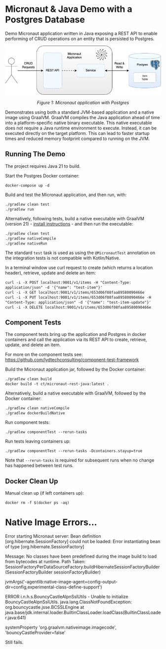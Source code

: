 # Micronaut & Java Demo with a Postgres Database

Demo Micronaut application written in Java exposing a REST API to enable performing of CRUD operations on an entity that is persisted to Postgres.

<div style="text-align:center"><img src="micronaut-postgres.png" /></div>
<p style="text-align: center;"><I>Figure 1: Micronaut application with Postgres</I></p>

Demonstrates using both a standard JVM-based application and a native image using GraalVM.  GraalVM compiles the Java application ahead of time into a platform-specific native binary executable. This native executable does not require a Java runtime environment to execute. Instead, it can be executed directly on the target platform.  This can lead to faster startup times and reduced memory footprint compared to running on the JVM.

## Running The Demo

The project requires Java 21 to build.

Start the Postgres Docker container:
```
docker-compose up -d
```

Build and test the Micronaut application, and then run, with:
```
./gradlew clean test
./gradlew run
```

Alternatively, following tests, build a native executable with GraalVM (version 21) - [install instructions](https://www.graalvm.org/latest/docs/getting-started/) - and then run the executable:
```
./gradlew clean test
./gradlew nativeCompile
./gradlew nativeRun
```
The standard `test` task is used as using the `@MicronautTest` annotation on the integration tests is not compatible with Kotlin/Native.

In a terminal window use curl request to create (which returns a location header), retrieve, update and delete an item:
```
curl -i -X POST localhost:9001/v1/items -H "Content-Type: application/json" -d '{"name": "test-item"}'
curl -i -X GET localhost:9001/v1/items/653d06f08faa89580090466e
curl -i -X PUT localhost:9001/v1/items/653d06f08faa89580090466e -H "Content-Type: application/json" -d '{"name": "test-item-update"}'
curl -i -X DELETE localhost:9001/v1/items/653d06f08faa89580090466e
```

## Component Tests

The component tests bring up the application and Postgres in docker containers and call the application via its REST API to create, retrieve, update, and delete an item.

For more on the component tests see: https://github.com/lydtechconsulting/component-test-framework

Build the Micronaut application jar, followed by the Docker container:
```
./gradlew clean build
docker build -t ct/micronaut-rest-java:latest .
```

Alternatively, build a native executable with GraalVM, followed by the Docker container:
```
./gradlew clean nativeCompile
./gradlew dockerBuildNative
```

Run component tests:
```
./gradlew componentTest --rerun-tasks
```

Run tests leaving containers up:
```
./gradlew componentTest --rerun-tasks -Dcontainers.stayup=true
```

Note that `--rerun-tasks` is required for subsequent runs when no change has happened between test runs.

## Docker Clean Up

Manual clean up (if left containers up):
```
docker rm -f $(docker ps -aq)
```

# Native Image Errors...

Error starting Micronaut server: Bean definition [org.hibernate.SessionFactory] could not be loaded: Error instantiating bean of type  [org.hibernate.SessionFactory]

Message: No classes have been predefined during the image build to load from bytecodes at runtime.
Path Taken: SessionFactoryPerDataSourceFactory.buildHibernateSessionFactoryBuilder(SessionFactoryBuilder sessionFactoryBuilder)

jvmArgs('-agentlib:native-image-agent=config-output-dir=config,experimental-class-define-support')


ERROR i.n.h.s.BouncyCastleAlpnSslUtils - Unable to initialize BouncyCastleAlpnSslUtils.
java.lang.ClassNotFoundException: org.bouncycastle.jsse.BCSSLEngine
at java.base/jdk.internal.loader.BuiltinClassLoader.loadClass(BuiltinClassLoader.java:641)

systemProperty 'org.graalvm.nativeimage.imagecode', 'bouncyCastleProvider=false'

Still fails.
